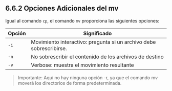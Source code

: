 ## 6.6.2 Opciones Adicionales del mv
Igual al comando `cp`, el comando `mv` proporciona las siguientes opciones:

Opción |	Significado
-|-
`-i`	| Movimiento interactivo: pregunta si un archivo debe sobrescribirse.
`-n`	| No sobrescribir el contenido de los archivos de destino
`-v`	| Verbose: muestra el movimiento resultante
>Importante: Aquí no hay ninguna opción -r, ya que el comando mv moverá los directorios de forma predeterminada.

